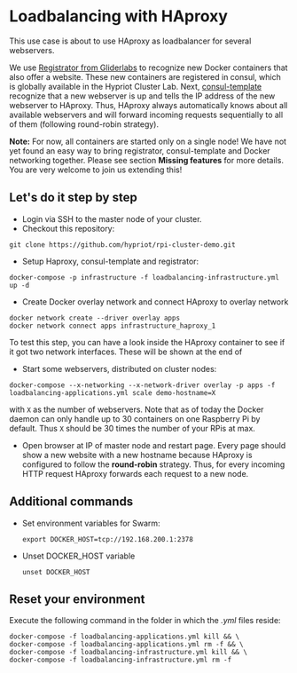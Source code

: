 Loadbalancing with HAproxy
==========================

This use case is about to use HAproxy as loadbalancer for several webservers.

We use [Registrator from Gliderlabs](https://github.com/gliderlabs/registrator) to recognize new Docker containers that also offer a website. These new containers are registered in consul, which is globally available in the Hypriot Cluster Lab. Next, [consul-template](https://github.com/hashicorp/consul-template) recognize that a new webserver is up and tells the IP address of the new webserver to HAproxy.
Thus, HAproxy always automatically knows about all available webservers and will forward incoming requests sequentially to all of them (following round-robin strategy).

**Note:** For now, all containers are started only on a single node! We have not yet found an easy way to bring registrator, consul-template and Docker networking together. Please see section **Missing features** for more details. You are very welcome to join us extending this!


Let's do it step by step
------------------------

- Login via SSH to the master node of your cluster.
- Checkout this repository:

```
git clone https://github.com/hypriot/rpi-cluster-demo.git
```

- Setup Haproxy, consul-template and registrator:

```
docker-compose -p infrastructure -f loadbalancing-infrastructure.yml up -d
```

- Create Docker overlay network and connect HAproxy to overlay network

```
docker network create --driver overlay apps
docker network connect apps infrastructure_haproxy_1
```

To test this step, you can have a look inside the HAproxy container to see if it got two network interfaces. These will be shown at the end of 

- Start some webservers, distributed on cluster nodes:

```
docker-compose --x-networking --x-network-driver overlay -p apps -f loadbalancing-applications.yml scale demo-hostname=X
```

  with `X` as the number of webservers. Note that as of today the Docker daemon can only handle up to 30 containers on one Raspberry Pi by default. Thus `X` should be 30 times the number of your RPis at max.

- Open browser at IP of master node and restart page. Every page should show a new website with a new hostname because HAproxy is configured to follow the **round-robin** strategy. Thus, for every incoming HTTP request HAproxy forwards each request to a new node.


Additional commands
--------------------
- Set environment variables for Swarm:

  `export DOCKER_HOST=tcp://192.168.200.1:2378`

- Unset DOCKER_HOST variable

  `unset DOCKER_HOST`


Reset your environment
----------------------

Execute the following command in the folder in which the *.yml* files reside:
```
docker-compose -f loadbalancing-applications.yml kill && \
docker-compose -f loadbalancing-applications.yml rm -f && \
docker-compose -f loadbalancing-infrastructure.yml kill && \
docker-compose -f loadbalancing-infrastructure.yml rm -f
```
